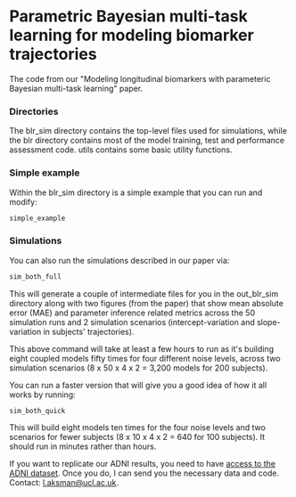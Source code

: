 # Parametric Bayesian multi-task learning for modeling biomarker trajectories

The code from our "Modeling longitudinal biomarkers with parameteric Bayesian multi-task learning" paper.

### Directories
The blr_sim directory contains the top-level files used for simulations, while the blr directory contains most of the model training, test and performance assessment code. utils contains some basic utility functions.

### Simple example

Within the blr_sim directory is a simple example that you can run and modify:

```bash
simple_example
```


### Simulations

You can also run the simulations described in our paper via:

```bash
sim_both_full
```
This will generate a couple of intermediate files for you in the out_blr_sim directory along with two figures (from the paper) that show mean absolute error (MAE) and parameter inference related metrics across the 50 simulation runs and 2 simulation scenarios (intercept-variation and slope-variation in subjects' trajectories). 

This above command will take at least a few hours to run as it's building eight coupled models fifty times for four different noise levels, across two simulation scenarios (8 x 50 x 4 x 2 = 3,200 models for 200 subjects). 

You can run a faster version that will give you a good idea of how it all works by running:

```bash
sim_both_quick
```

This will build eight models ten times for the four noise levels and two scenarios for fewer subjects (8 x 10 x 4 x 2 = 640 for 100 subjects). It should run in minutes rather than hours. 


If you want to replicate our ADNI results, you need to have [access to the ADNI dataset](http://adni.loni.usc.edu/data-samples/access-data). Once you do, I can send you the necessary data and code. Contact: l.aksman@ucl.ac.uk.
